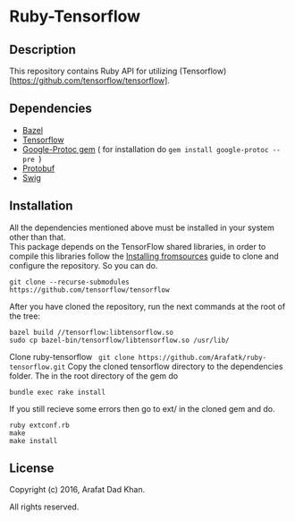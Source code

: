 # Ruby-Tensorflow

## Description
This repository contains Ruby API for utilizing (Tensorflow) [https://github.com/tensorflow/tensorflow].

## Dependencies 

- [Bazel](http://www.bazel.io/docs/install.html) 
- [Tensorflow](https://github.com/tensorflow/tensorflow/blob/master/tensorflow/g3doc/get_started/os_setup.md)
- [Google-Protoc gem](https://github.com/google/protobuf/tree/master/ruby) ( for installation do  ```gem install google-protoc --pre ```)
- [Protobuf](https://github.com/google/protobuf)
- [Swig](http://www.swig.org/download.html) 

## Installation

All the dependencies mentioned above must be installed in your system other than that.   
This package depends on the TensorFlow shared libraries, in order to compile
this libraries follow the [Installing fromsources](https://www.tensorflow.org/versions/r0.8/get_started/os_setup.html#installing-from-sources)
guide to clone and configure the repository. So you can do.
```
git clone --recurse-submodules https://github.com/tensorflow/tensorflow
```

After you have cloned the repository, run the next commands at the root of the
tree:

```
bazel build //tensorflow:libtensorflow.so
sudo cp bazel-bin/tensorflow/libtensorflow.so /usr/lib/
```
Clone ruby-tensorflow 
``` git clone https://github.com/Arafatk/ruby-tensorflow.git```
Copy the cloned tensorflow directory to the dependencies folder.
The in the root directory of the gem do 
```
bundle exec rake install
```
If you still recieve some errors then go to ext/ in the cloned gem and do.
```
ruby extconf.rb
make
make install
```


## License

Copyright (c) 2016, Arafat Dad Khan.

All rights reserved.
